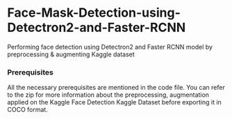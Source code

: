 # Face-Mask-Detection-using-Detectron2-and-Faster-RCNN
Performing face detection using Detectron2 and Faster RCNN model by preprocessing &amp; augmenting Kaggle dataset 
### Prerequisites
All the necessary prerequisites are mentioned in the code file. You can refer to the zip for more information about the preprocessing, augmentation applied on the Kaggle Face Detection Kaggle Dataset before exporting it in COCO format.

